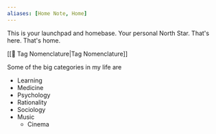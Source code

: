 ```yaml
---
aliases: [Home Note, Home]
---
```


This is your launchpad and homebase. Your personal North Star. That's here. That's home. 

[[🥦 Tag Nomenclature|Tag Nomenclature]]


Some of the big categories in my life are
-   Learning
-   Medicine
-   Psychology
-   Rationality
-   Sociology
-   Music
	-   Cinema
